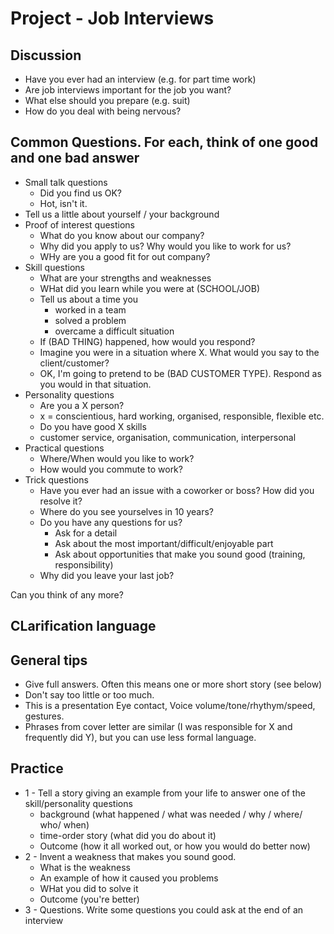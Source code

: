 # Project - Job Interviews

## Discussion

* Have you ever had an interview (e.g. for part time work)
* Are job interviews important for the job you want?
* What else should you prepare (e.g. suit)
* How do you deal with being nervous?

## Common Questions. For each, think of one good and one bad answer

* Small talk questions
    * Did you find us OK?
    * Hot, isn't it. 
* Tell us a little about yourself / your background
* Proof of interest questions
    * What do you know about our company?
    * Why did you apply to us? Why would you like to work for us?
    * WHy are you a good fit for out company?
* Skill questions
    * What are your strengths and weaknesses
    * WHat did you learn while you were at (SCHOOL/JOB)
    * Tell us about a time you 
        * worked in a team
        * solved a problem
        * overcame a difficult situation
    * If (BAD THING) happened, how would you respond?
    * Imagine you were in a situation where X. What would you say to the client/customer?
    * OK, I'm going to pretend to be (BAD CUSTOMER TYPE). Respond as you would in that situation. 
* Personality questions
    * Are you a X person? 
    * x = conscientious, hard working, organised, responsible, flexible etc. 
    * Do you have good X skills
    * customer service, organisation, communication, interpersonal
* Practical questions
    * Where/When would you like to work?
    * How would you commute to work?
* Trick questions
    * Have you ever had an issue with a coworker or boss? How did you resolve it?
    * Where do you see yourselves in 10 years?
    * Do you have any questions for us? 
        * Ask for a detail
        * Ask about the most important/difficult/enjoyable part
        * Ask about opportunities that make you sound good (training, responsibility)
    * Why did you leave your last job?


Can you think of any more?

## CLarification language



## General tips

* Give full answers. Often this means one or more short story (see below)
* Don't say too little or too much. 
* This is a presentation Eye contact, Voice volume/tone/rhythym/speed, gestures. 
* Phrases from cover letter are similar (I was responsible for X and frequently did Y), but you can use less formal language. 

## Practice

* 1 - Tell a story giving an example from your life to answer one of the skill/personality questions
    * background (what happened / what was needed / why / where/ who/ when)
    * time-order story (what did you do about it)
    * Outcome (how it all worked out, or how you would do better now)
* 2 - Invent a weakness that makes you sound good. 
    * What is the weakness
    * An example of how it caused you problems
    * WHat you did to solve it
    * Outcome (you're better)
* 3 - Questions. Write some questions you could ask at the end of an interview


